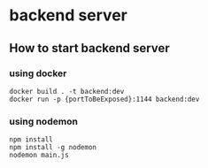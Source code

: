 # backend server
## How to start backend server
### using docker
    docker build . -t backend:dev
    docker run -p {portToBeExposed}:1144 backend:dev
### using nodemon
    npm install
    npm install -g nodemon
    nodemon main.js

